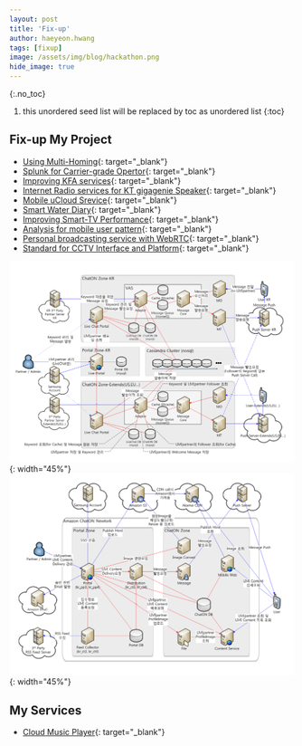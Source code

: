 ```yaml
---
layout: post
title: 'Fix-up' 
author: haeyeon.hwang
tags: [fixup]
image: /assets/img/blog/hackathon.png
hide_image: true
---
```


{:.no_toc}
1. this unordered seed list will be replaced by toc as unordered list
{:toc}

## Fix-up My Project

* [Using Multi-Homing](/assets/doc/multi-homing.pdf){: target="_blank"}  
* [Splunk for Carrier-grade Opertor](/assets/doc/splunk.pdf){: target="_blank"}  
* [Improving KFA services](/assets/doc/kfa.pdf){: target="_blank"}  
* [Internet Radio services for KT gigagenie Speaker](/assets/doc/internet-radio.pdf){: target="_blank"}  
* [Mobile uCloud Srevice](/assets/doc/mobile-ucloud.pdf){: target="_blank"}  
* [Smart Water Diary](/assets/doc/smart-water-diary.pdf){: target="_blank"}  
* [Improving Smart-TV Performance](/assets/doc/smart-tv.pdf){: target="_blank"}  
* [Analysis for mobile user pattern](/assets/doc/mobile-user-pattern.pdf){: target="_blank"}  
* [Personal broadcasting service with WebRTC](/assets/doc/webrtc.pdf){: target="_blank"}  
* [Standard for CCTV Interface and Platform](/assets/doc/cctv-interface.pdf){: target="_blank"}  

![chaton](/assets/img/blog/chaton.png){: width="45%"} ![chaton](/assets/img/blog/chaton-portal.png){: width="45%"}   

## My Services
* [Cloud Music Player](http://www.mupoon.com){: target="_blank"}  

 
